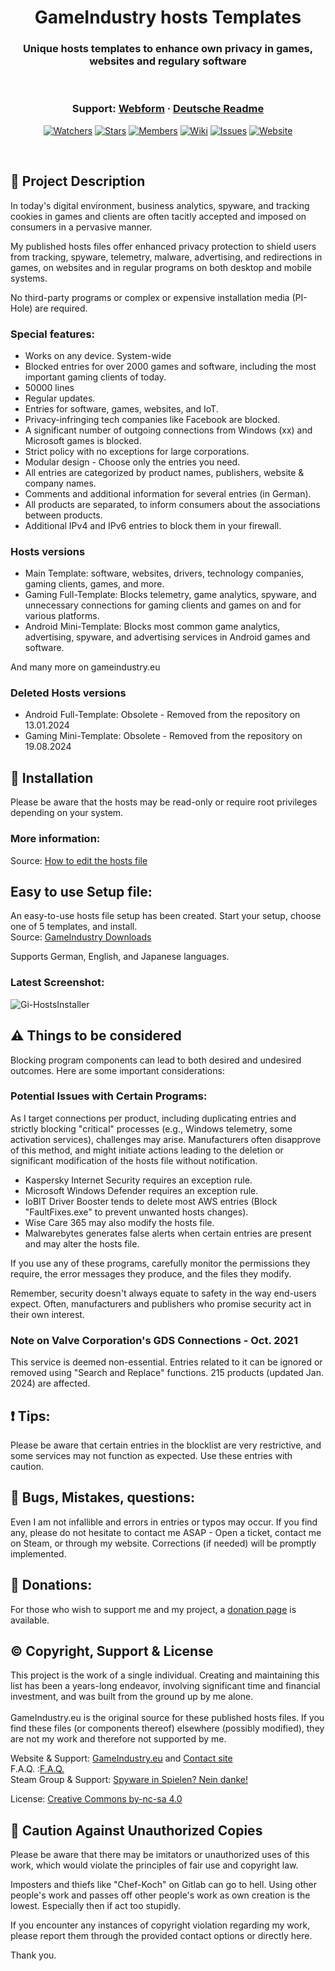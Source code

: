 <h1 align="center">GameIndustry hosts Templates</h1>
<h3 align="center">Unique hosts templates to enhance own privacy in games, websites and regulary software</h3>

<br />

<h3 align="center">
  Support: <a href="https://gameindustry.eu/contact/">Webform</a>
  <span> · </span>
  <a href="/docs/README_de.md">Deutsche Readme</a>
</h3>
 <p align="center">
    <a href="https://github.com/KodoPengin/GameIndustry-hosts-Template/watchers"><img alt="Watchers" src="https://img.shields.io/github/watchers/KodoPengin/GameIndustry-hosts-Template.svg?color=0088ff" /></a>
    <a href="https://github.com/KodoPengin/GameIndustry-hosts-Template/stargazers"><img alt="Stars" src="https://img.shields.io/github/stars/KodoPengin/GameIndustry-hosts-Template.svg?color=0088ff" /></a>
    <a href="https://github.com/KodoPengin/GameIndustry-hosts-Template/network/members"><img alt="Members" src="https://img.shields.io/github/forks/KodoPengin/GameIndustry-hosts-Template.svg?color=0088ff" /></a>
	<a href="https://github.com/KodoPengin/GameIndustry-hosts-Template/wiki"><img alt="Wiki" src="https://img.shields.io/badge/wiki-visit-green?style=flat-square&color=0088ff" /></a>
    <a href="https://github.com/KodoPengin/GameIndustry-hosts-Template/issues"><img alt="Issues" src="https://img.shields.io/github/issues/KodoPengin/GameIndustry-hosts-Template.svg?color=0088ff" /></a>
		<a href="https://gameindustry.eu"><img alt="Website" src="https://img.shields.io/badge/website-online-blue?url=https%3A%2F%2Fgameindustry.eu?color=0088ff" /></a>
  </p>
<br />

## 📝 Project Description
In today's digital environment, business analytics, spyware, and tracking cookies in games and clients are often tacitly accepted and imposed on consumers in a pervasive manner.

My published hosts files offer enhanced privacy protection to shield users from tracking, spyware, telemetry, malware, advertising, and redirections in games, on websites and in regular programs on both desktop and mobile systems.

No third-party programs or complex or expensive installation media (PI-Hole) are required.

### Special features:
- Works on any device. System-wide
- Blocked entries for over 2000 games and software, including the most important gaming clients of today.
- 50000 lines
- Regular updates.
- Entries for software, games, websites, and IoT.
- Privacy-infringing tech companies like Facebook are blocked.
- A significant number of outgoing connections from Windows (xx) and Microsoft games is blocked.
- Strict policy with no exceptions for large corporations.
- Modular design - Choose only the entries you need.
- All entries are categorized by product names, publishers, website & company names.
- Comments and additional information for several entries (in German).
- All products are separated, to inform consumers about the associations between products.
- Additional IPv4 and IPv6 entries to block them in your firewall.

### Hosts versions
- Main Template: software, websites, drivers, technology companies, gaming clients, games, and more.
- Gaming Full-Template: Blocks telemetry, game analytics, spyware, and unnecessary connections for gaming clients and games on and for various platforms.
- Android Mini-Template: Blocks most common game analytics, advertising, spyware, and advertising services in Android games and software.

And many more on gameindustry.eu

### Deleted Hosts versions
- Android Full-Template: Obsolete - Removed from the repository on 13.01.2024
- Gaming Mini-Template: Obsolete - Removed from the repository on 19.08.2024

## 📖 Installation
Please be aware that the hosts may be read-only or require root privileges depending on your system.
### More information:
Source: <a href="https://gameindustry.eu/blog/hosts-datei-bearbeiten-windows-linux-android/">How to edit the hosts file</a><br>

## Easy to use Setup file:
An easy-to-use hosts file setup has been created. Start your setup, choose one of 5 templates, and install.<br>
Source: <a href="https://www.gameindustry.eu/downloads/">GameIndustry Downloads</a><br>

Supports German, English, and Japanese languages.

### Latest Screenshot:
<p float="left">
<img src="https://www.gameindustry.eu/images/git/Setup_Uebersicht_2024.webp" alt="Gi-HostsInstaller">
</p>

## ⚠ Things to be considered
Blocking program components can lead to both desired and undesired outcomes. Here are some important considerations:

### Potential Issues with Certain Programs:
As I target connections per product, including duplicating entries and strictly blocking "critical" processes (e.g., Windows telemetry, some activation services), challenges may arise. Manufacturers often disapprove of this method, and might initiate actions leading to the deletion or significant modification of the hosts file without notification.<br>
- Kaspersky Internet Security requires an exception rule.
- Microsoft Windows Defender requires an exception rule.
- IoBIT Driver Booster tends to delete most AWS entries (Block "FaultFixes.exe" to prevent unwanted hosts changes).
- Wise Care 365 may also modify the hosts file.
- Malwarebytes generates false alerts when certain entries are present and may alter the hosts file.

If you use any of these programs, carefully monitor the permissions they require, the error messages they produce, and the files they modify.

Remember, security doesn't always equate to safety in the way end-users expect. Often, manufacturers and publishers who promise security act in their own interest.

### Note on Valve Corporation's GDS Connections - Oct. 2021
This service is deemed non-essential. Entries related to it can be ignored or removed using "Search and Replace" functions. 215 products (updated Jan. 2024) are affected.

## ❗ Tips:
Please be aware that certain entries in the blocklist are very restrictive, and some services may not function as expected. Use these entries with caution.

## 🐞 Bugs, Mistakes, questions:
Even I am not infallible and errors in entries or typos may occur. If you find any, please do not hesitate to contact me ASAP - Open a ticket, contact me on Steam, or through my website. Corrections (if needed) will be promptly implemented.

## 🔖 Donations:
For those who wish to support me and my project, a <a href="https://gameindustry.eu/donations/">donation page</a> is available.

## © Copyright, Support & License
This project is the work of a single individual. Creating and maintaining this list has been a years-long endeavor, involving significant time and financial investment, and was built from the ground up by me alone.<br><br>
GameIndustry.eu is the original source for these published hosts files. If you find these files (or components thereof) elsewhere (possibly modified), they are not my work and therefore not supported by me.

Website & Support: <a href="https://www.gameindustry.eu">GameIndustry.eu</a> and <a href="https://www.gameindustry.eu/contact/">Contact site</a><br>
F.A.Q. :<a href="https://www.gameindustry.eu/faq/">F.A.Q.</a><br>
Steam Group & Support: <a href="https://steamcommunity.com/groups/penguindome/">Spyware in Spielen? Nein danke!</a>

License: <a href="https://creativecommons.org/licenses/by-nc-sa/4.0/">Creative Commons by-nc-sa 4.0</a>

## 🚨 Caution Against Unauthorized Copies
Please be aware that there may be imitators or unauthorized uses of this work, which would violate the principles of fair use and copyright law.

Imposters and thiefs like "Chef-Koch" on Gitlab can go to hell. Using other people's work and passes off other people's work as own creation is the lowest. Especially then if act too stupidly.

If you encounter any instances of copyright violation regarding my work, please report them through the provided contact options or directly here.

Thank you.